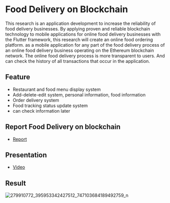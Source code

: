 # Food Delivery on Blockchain
This research is an application development to increase the reliability of food delivery businesses. By applying proven and reliable blockchain technology to mobile applications for online food delivery businesses with the Flutter framework, this research will create an online food ordering platform. as a mobile application for any part of the food delivery process of an online food delivery business operating on the Ethereum blockchain network. The online food delivery process is more transparent to users. And can check the history of all transactions that occur in the application.

## Feature
- Restaurant and food menu display system
- Add-delete-edit system, personal information, food information
- Order delivery system
- Food tracking status update system
- can check information later

## Report Food Delivery on blockchain
- [Report](https://drive.google.com/drive/folders/1zwgWZE8KVvd058xW6U5OI349GlOD254N?fbclid=IwAR17-XQEBSJQ7pqEbZoLa5_r5hyVHBtY5lo9yGMeOvKQMMx4Tm6NLi-38pk)

## Presentation 
- [Video](https://youtu.be/Vp7PmyXzY-w)

## Result
![279910772_395953342427512_747103684189492759_n](https://user-images.githubusercontent.com/103322325/169257880-80fe262b-128e-40c7-9b36-2187b4503129.png)
